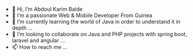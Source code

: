 - 👋 Hi, I’m Abdoul Karim Balde
- 👀 I’m a passionate Web & Mobile Developer From Guinea
- 🌱 I’m currently learning the world of Java in order to understand it in depth ...
- 💞️ I’m looking to collaborate on Java and PHP projects with spring boot, laravel and angular ...
- 📫 How to reach me ...

<!---
thebestofAKB/thebestofAKB is a ✨ special ✨ repository because its `README.md` (this file) appears on your GitHub profile.
You can click the Preview link to take a look at your changes.
--->
